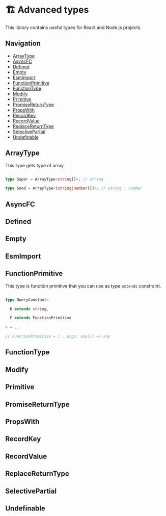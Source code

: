 # 🏗️ Advanced types

This library contains useful types for React and Node.js projects.

## Navigation

* [ArrayType](/#arraytype)
* [AsyncFC](/#asyncfc)
* [Defined](/#defined)
* [Empty](/#empty)
* [EsmImport](/#esmimport)
* [FunctionPrimitive](/#functionprimitive)
* [FunctionType](/#functiontype)
* [Modify](/#modify)
* [Primitive](/#primitive)
* [PromiseReturnType](/#promisereturntype)
* [PropsWith](/#propswith)
* [RecordKey](/#recordkey)
* [RecordValue](/#recordvalue)
* [ReplaceReturnType](/#replacereturntype)
* [SelectivePartial](/#selectivepartial)
* [Undefinable](/#undefinable)

## ArrayType


This type gets type of array.

```ts

type Super = ArrayType<string[]>; // string

type Good = ArrayType<(string|number)[]>; // string | number

 ```

## AsyncFC


## Defined


## Empty


## EsmImport


## FunctionPrimitive


This type is function primitive that you can use as type `extends` constraint.

```ts

type QueryConstant<

  K extends string,

  F extends FunctionPrimitive

> = ...

// FunctionPrimitive = (...args: any[]) => any

 ```

## FunctionType


## Modify


## Primitive


## PromiseReturnType


## PropsWith


## RecordKey


## RecordValue


## ReplaceReturnType


## SelectivePartial


## Undefinable
